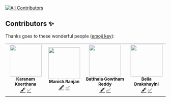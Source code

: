 <!-- ALL-CONTRIBUTORS-BADGE:START - Do not remove or modify this section -->
[![All Contributors](https://img.shields.io/badge/all_contributors-4-orange.svg?style=flat-square)](#contributors-)
<!-- ALL-CONTRIBUTORS-BADGE:END -->

## Contributors ✨

Thanks goes to these wonderful people ([emoji key](https://allcontributors.org/docs/en/emoji-key)):

<!-- ALL-CONTRIBUTORS-LIST:START - Do not remove or modify this section -->
<!-- prettier-ignore-start -->
<!-- markdownlint-disable -->
<table>
  <tr>
    <td align="center"><a href="https://github.com/KaranamKeerthana"><img src="https://avatars.githubusercontent.com/u/59611311?v=4" width="100px;" alt=""/><br /><sub><b>Karanam Keerthana</b></sub></a><br /><a href="#content-KaranamKeerthana" title="Content">🖋</a> <a href="#tutorial-KaranamKeerthana" title="Tutorials">✅</a></td>
    <td align="center"><a href="https://github.com/mandivson"><img src="https://avatars.githubusercontent.com/u/53346067?v=4" width="100px;" alt=""/><br /><sub><b>Manish Ranjan</b></sub></a><br /><a href="#content-mandivson" title="Content">🖋</a> <a href="#tutorial-mandivson" title="Tutorials">✅</a></td>
   <td align="center"><a href="https://github.com/Im-Gowtham9"><img src="https://avatars.githubusercontent.com/u/72372236?v=4" width="100px;" alt=""/><br /><sub><b>Batthala Gowtham Reddy</b></sub></a><br /><a href="#content-Im-Gowtham9" title="Content">🖋</a> <a href="#tutorial-Im-Gowtham9" title="Tutorials">✅</a></td>
   <td align="center"><a href="https://github.com/drakshayini"><img src="https://avatars.githubusercontent.com/u/56549887?v=4" width="100px;" alt=""/><br /><sub><b>Bella Drakshayini</b></sub></a><br /><a href="#content-drakshayini" title="Content">🖋</a> <a href="#tutorial-drakshayini" title="Tutorials">✅</a></td>
    
  </tr>
</table>

<!-- markdownlint-restore -->
<!-- prettier-ignore-end -->

<!-- ALL-CONTRIBUTORS-LIST:END -->
